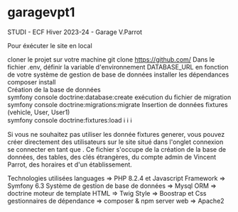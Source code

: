 # garagevpt1

STUDI - ECF Hiver 2023-24  - Garage V.Parrot

Pour éxécuter le site en local



cloner le projet sur votre machine
git clone https://github.com/
Dans le fichier .env, définir la variable d'environnement DATABASE_URL en fonction de votre système de gestion de base de données
installer les dépendances
composer install<br>
Création de la base de données<br>
symfony console doctrine:database:create
exécution du fichier de migration
symfony console doctrine:migrations:migrate
Insertion de données fixtures (vehicle, User, User1)<br>
symfony console doctrine:fixtures:load
ℹ️ ℹ️ ℹ️




Si vous ne souhaitez pas utiliser les donnée fixtures generer, vous pouvez créer directement des utilisateurs sur le site situé dans l'onglet connexion se connecter en tant que . Ce fichier s'occupe de la création de la base de données, des tables, des clés étrangères, du compte admin de Vincent Parrot, des horaires et d'un établissement.





Technologies utilisées
languages => PHP 8.2.4 et Javascript
Framework => Symfony 6.3
Système de gestion de base de données => Mysql
ORM => doctrine
moteur de template HTML => Twig
Style => Boostrap et Css
gestionnaires de dépendance => composer & npm
server web => Apache2
